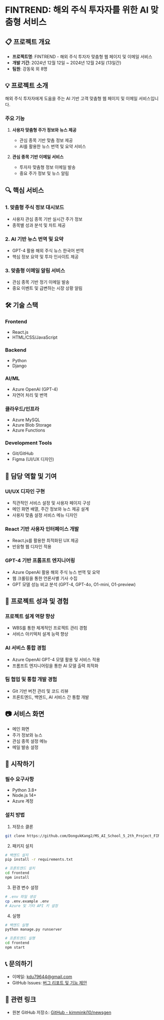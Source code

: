 # FINTREND: 해외 주식 투자자를 위한 AI 맞춤형 서비스

## 📋 프로젝트 개요
- **프로젝트명**: FINTREND - 해외 주식 투자자 맞춤형 웹 페이지 및 이메일 서비스
- **개발 기간**: 2024년 12월 12일 ~ 2024년 12월 24일 (13일간)
- **팀원**: 강동욱 외 8명

## 💡 프로젝트 소개
해외 주식 투자자에게 도움을 주는 AI 기반 고객 맞춤형 웹 페이지 및 이메일 서비스입니다.

### 주요 기능
1. **사용자 맞춤형 주가 정보와 뉴스 제공**
   - 관심 종목 기반 맞춤 정보 제공
   - AI를 활용한 뉴스 번역 및 요약 서비스
   
2. **관심 종목 기반 이메일 서비스**
   - 투자자 맞춤형 정보 이메일 발송
   - 중요 주가 정보 및 뉴스 알림

## 🔍 핵심 서비스

### 1. 맞춤형 주식 정보 대시보드
- 사용자 관심 종목 기반 실시간 주가 정보
- 종목별 성과 분석 및 차트 제공

### 2. AI 기반 뉴스 번역 및 요약
- GPT-4 활용 해외 주식 뉴스 한국어 번역
- 핵심 정보 요약 및 투자 인사이트 제공

### 3. 맞춤형 이메일 알림 서비스
- 관심 종목 기반 정기 이메일 발송
- 중요 이벤트 및 급변하는 시장 상황 알림

## 🛠️ 기술 스택

### Frontend
- React.js
- HTML/CSS/JavaScript

### Backend
- Python
- Django

### AI/ML
- Azure OpenAI (GPT-4)
- 자연어 처리 및 번역

### 클라우드/인프라
- Azure MySQL
- Azure Blob Storage
- Azure Functions

### Development Tools
- Git/GitHub
- Figma (UI/UX 디자인)

## 👥 담당 역할 및 기여

### UI/UX 디자인 구현
- 직관적인 서비스 설정 및 사용자 페이지 구성
- 메인 화면 배열, 주간 정보와 뉴스 제공 설계
- 사용자 맞춤 설정 서비스 메뉴 디자인

### React 기반 사용자 인터페이스 개발
- React.js를 활용한 최적화된 UX 제공
- 반응형 웹 디자인 적용

### GPT-4 기반 프롬프트 엔지니어링
- Azure OpenAI 활용 해외 주식 뉴스 번역 및 요약
- 웹 크롤링을 통한 언론사별 기사 수집
- GPT 모델 성능 비교 분석 (GPT-4, GPT-4o, O1-mini, O1-preview)

## 🚀 프로젝트 성과 및 경험

### 프로젝트 설계 역량 향상
- WBS를 통한 체계적인 프로젝트 관리 경험
- 서비스 아키텍처 설계 능력 향상

### AI 서비스 통합 경험
- Azure OpenAI GPT-4 모델 활용 및 서비스 적용
- 프롬프트 엔지니어링을 통한 AI 모델 출력 최적화

### 팀 협업 및 통합 개발 경험
- Git 기반 버전 관리 및 코드 리뷰
- 프론트엔드, 백엔드, AI 서비스 간 통합 개발

## 📷 서비스 화면
- 메인 화면
- 주가 정보와 뉴스
- 관심 종목 설정 메뉴
- 메일 발송 설정

## 🚀 시작하기

### 필수 요구사항
- Python 3.8+
- Node.js 14+
- Azure 계정

### 설치 방법
1. 저장소 클론
```bash
git clone https://github.com/DongukKang2/MS_AI_School_5_2th_Project_FINTREND.git
```

2. 패키지 설치
```bash
# 백엔드 설치
pip install -r requirements.txt

# 프론트엔드 설치
cd frontend
npm install
```

3. 환경 변수 설정
```bash
# .env 파일 생성
cp .env.example .env
# Azure 및 기타 API 키 설정
```

4. 실행
```bash
# 백엔드 실행
python manage.py runserver

# 프론트엔드 실행
cd frontend
npm start
```

## 📞 문의하기
- 이메일: kdu79644@gmail.com
- GitHub Issues: [버그 리포트 및 기능 제안](https://github.com/DongukKang2/MS_AI_School_5_2th_Project_FINTREND/issues)

## 🔗 관련 링크
- 원본 GitHub 저장소: [GitHub - kimminki10/newsgen](https://github.com/kimminki10/newsgen)
